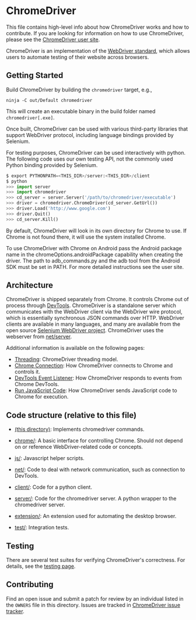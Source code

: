 # ChromeDriver

This file contains high-level info about how ChromeDriver works and how to
contribute. If you are looking for information on how to use ChromeDriver,
please see the [ChromeDriver user site](https://chromedriver.chromium.org/).

ChromeDriver is an implementation of the
[WebDriver standard](https://w3c.github.io/webdriver/),
which allows users to automate testing of their website across browsers.

## Getting Started

Build ChromeDriver by building the `chromedriver` target, e.g.,

```
ninja -C out/Default chromedriver
```

This will create an executable binary in the build folder named
`chromedriver[.exe]`.

Once built, ChromeDriver can be used with various third-party libraries that
support WebDriver protocol, including language bindings provided by Selenium.

For testing purposes, ChromeDriver can be used interactively with python.
The following code uses our own testing API, not the commonly used Python
binding provided by Selenium.

```python
$ export PYTHONPATH=<THIS_DIR>/server:<THIS_DIR>/client
$ python
>>> import server
>>> import chromedriver
>>> cd_server = server.Server('/path/to/chromedriver/executable')
>>> driver = chromedriver.ChromeDriver(cd_server.GetUrl())
>>> driver.Load('http://www.google.com')
>>> driver.Quit()
>>> cd_server.Kill()
```

By default, ChromeDriver will look in its own directory for Chrome to use.
If Chrome is not found there, it will use the system installed Chrome.

To use ChromeDriver with Chrome on Android pass the Android package name in the
chromeOptions.androidPackage capability when creating the driver. The path to
adb_commands.py and the adb tool from the Android SDK must be set in PATH. For
more detailed instructions see the user site.

## Architecture

ChromeDriver is shipped separately from Chrome. It controls Chrome out of
process through [DevTools](https://chromedevtools.github.io/devtools-protocol/).
ChromeDriver is a standalone server which
communicates with the WebDriver client via the WebDriver wire protocol, which
is essentially synchronous JSON commands over HTTP. WebDriver clients are
available in many languages, and many are available from the open source
[Selenium WebDriver project](https://www.selenium.dev/).
ChromeDriver uses the webserver from
[net/server](https://source.chromium.org/chromium/chromium/src/+/master:net/server/).

Additional information is available on the following pages:
* [Threading](docs/threading.md): ChromeDriver threading model.
* [Chrome Connection](docs/chrome_connection.md):
  How ChromeDriver connects to Chrome and controls it.
* [DevTools Event Listener](docs/event_listener.md):
  How ChromeDriver responds to events from Chrome DevTools.
* [Run JavaScript Code](docs/run_javascript.md):
  How ChromeDriver sends JavaScript code to Chrome for execution.

## Code structure (relative to this file)

* [(this directory)](.):
Implements chromedriver commands.

* [chrome/](chrome/):
A basic interface for controlling Chrome. Should not depend on or reference
WebDriver-related code or concepts.

* [js/](js/):
Javascript helper scripts.

* [net/](net/):
Code to deal with network communication, such as connection to DevTools.

* [client/](client/):
Code for a python client.

* [server/](server/):
Code for the chromedriver server.
A python wrapper to the chromedriver server.

* [extension/](extension/):
An extension used for automating the desktop browser.

* [test/](test/):
Integration tests.

## Testing

There are several test suites for verifying ChromeDriver's correctness.
For details, see the [testing page](docs/testing.md).

## Contributing

Find an open issue and submit a patch for review by an individual listed in
the `OWNERS` file in this directory. Issues are tracked in
[ChromeDriver issue tracker](https://crbug.com/chromedriver).
